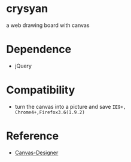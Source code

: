 # crysyan
a web drawing board with canvas

# Dependence
* jQuery

# Compatibility
* turn the canvas into a picture and save  `IE9+, Chrome4+,Firefox3.6(1.9.2)`

# Reference
* [Canvas-Designer](https://github.com/muaz-khan/WebRTC-Experiment/tree/master/Canvas-Designer)
